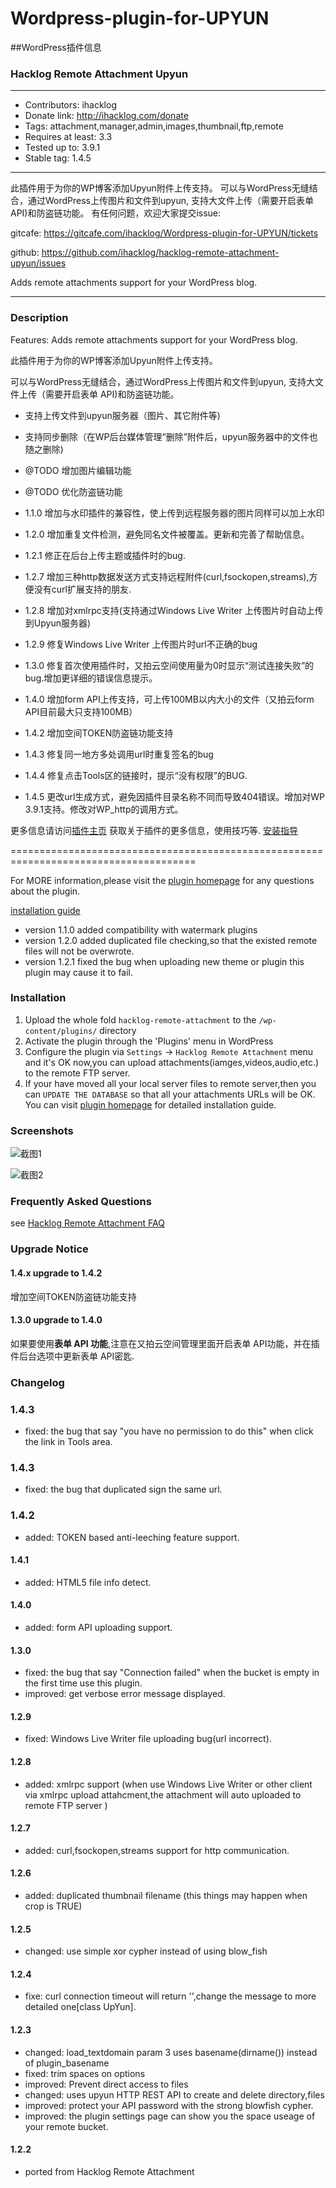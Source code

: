 # Wordpress-plugin-for-UPYUN##WordPress插件信息### Hacklog Remote Attachment Upyun------------------------------------------------------------* Contributors: ihacklog* Donate link: http://ihacklog.com/donate* Tags: attachment,manager,admin,images,thumbnail,ftp,remote* Requires at least: 3.3* Tested up to: 3.9.1* Stable tag: 1.4.5------------------------------------------------------------此插件用于为你的WP博客添加Upyun附件上传支持。可以与WordPress无缝结合，通过WordPress上传图片和文件到upyun, 支持大文件上传（需要开启表单 API)和防盗链功能。有任何问题，欢迎大家提交issue:gitcafe:https://gitcafe.com/ihacklog/Wordpress-plugin-for-UPYUN/ticketsgithub:https://github.com/ihacklog/hacklog-remote-attachment-upyun/issuesAdds remote attachments support for your WordPress blog.------------------------------------------------------------### DescriptionFeatures: Adds remote attachments support for your WordPress blog.此插件用于为你的WP博客添加Upyun附件上传支持。可以与WordPress无缝结合，通过WordPress上传图片和文件到upyun, 支持大文件上传（需要开启表单 API)和防盗链功能。* 支持上传文件到upyun服务器（图片、其它附件等)* 支持同步删除（在WP后台媒体管理“删除”附件后，upyun服务器中的文件也随之删除)* @TODO 增加图片编辑功能* @TODO 优化防盗链功能* 1.1.0 增加与水印插件的兼容性，使上传到远程服务器的图片同样可以加上水印* 1.2.0 增加重复文件检测，避免同名文件被覆盖。更新和完善了帮助信息。* 1.2.1 修正在后台上传主题或插件时的bug.* 1.2.7 增加三种http数据发送方式支持远程附件(curl,fsockopen,streams),方便没有curl扩展支持的朋友.* 1.2.8 增加对xmlrpc支持(支持通过Windows Live Writer 上传图片时自动上传到Upyun服务器)* 1.2.9 修复Windows Live Writer 上传图片时url不正确的bug* 1.3.0 修复首次使用插件时，又拍云空间使用量为0时显示“测试连接失败”的bug.增加更详细的错误信息提示。* 1.4.0 增加form API上传支持，可上传100MB以内大小的文件（又拍云form API目前最大只支持100MB）* 1.4.2 增加空间TOKEN防盗链功能支持* 1.4.3 修复同一地方多处调用url时重复签名的bug* 1.4.4 修复点击Tools区的链接时，提示“没有权限”的BUG.* 1.4.5 更改url生成方式，避免因插件目录名称不同而导致404错误。增加对WP 3.9.1支持。修改对WP_http的调用方式。更多信息请访问[插件主页](http://ihacklog.com/?p=5001 "plugin homepage") 获取关于插件的更多信息，使用技巧等.[安装指导](http://ihacklog.com/?p=4993 "安装指导")======================================================================================For MORE information,please visit the [plugin homepage](http://ihacklog.com/?p=5204 "plugin homepage") for any questions about the plugin.[installation guide](http://ihacklog.com/?p=4993 "installation guide")* version 1.1.0 added compatibility with watermark plugins* version 1.2.0 added duplicated file checking,so that the existed remote files will not be overwrote.* version 1.2.1 fixed the bug when uploading new theme or plugin this plugin may cause it to fail.### Installation1. Upload the whole fold `hacklog-remote-attachment` to the `/wp-content/plugins/` directory2. Activate the plugin through the 'Plugins' menu in WordPress3. Configure the plugin via `Settings` -> `Hacklog Remote Attachment` menu and it's OK now,you can upload attachments(iamges,videos,audio,etc.) to the remote FTP server.4. If your have moved all your local server files to remote server,then you can `UPDATE THE DATABASE` so that all your attachments URLs will be OK.You can visit [plugin homepage](http://ihacklog.com/?p=5001 "plugin homepage") for detailed installation guide.### Screenshots![截图1](/ihacklog/Wordpress-plugin-for-UPYUN/raw/master/screenshot-1.png "截图1")![截图2](/ihacklog/Wordpress-plugin-for-UPYUN/raw/master/screenshot-2.png "截图2")### Frequently Asked Questionssee[Hacklog Remote Attachment FAQ](http://ihacklog.com/?p=5001 "Hacklog Remote Attachment FAQ")### Upgrade Notice#### 1.4.x upgrade to 1.4.2增加空间TOKEN防盗链功能支持#### 1.3.0 upgrade to 1.4.0如果要使用**表单 API 功能**,注意在又拍云空间管理里面开启表单 API功能，并在插件后台选项中更新表单 API密匙.### Changelog### 1.4.3* fixed: the bug that say "you have no permission to do this" when click the  link in Tools area.### 1.4.3* fixed: the bug that duplicated sign the same url.### 1.4.2* added: TOKEN based anti-leeching feature support.#### 1.4.1* added: HTML5 file info detect.#### 1.4.0* added: form API uploading support.#### 1.3.0* fixed: the bug that say "Connection failed" when the bucket is empty in the first time use this plugin.* improved: get verbose error message displayed.#### 1.2.9* fixed: Windows Live Writer file uploading bug(url incorrect).#### 1.2.8* added: xmlrpc support (when use Windows Live Writer or other client via xmlrpc upload attahcment,the attachment will auto uploaded to remote FTP server )#### 1.2.7* added: curl,fsockopen,streams support for http communication.#### 1.2.6* added: duplicated thumbnail filename (this things may happen when crop is TRUE)#### 1.2.5* changed: use simple xor cypher instead of using blow_fish#### 1.2.4* fixe: curl connection timeout will return '',change the message to more detailed one[class UpYun].#### 1.2.3* changed: load_textdomain param 3 uses basename(dirname()) instead of plugin_basename* fixed: trim spaces on options* improved: Prevent direct access to files* changed: uses upyun HTTP REST API to create and delete directory,files* improved: protect your API password with the strong blowfish cypher.* improved: the plugin settings page can show you the space useage of your remote bucket.#### 1.2.2* ported from Hacklog Remote Attachment